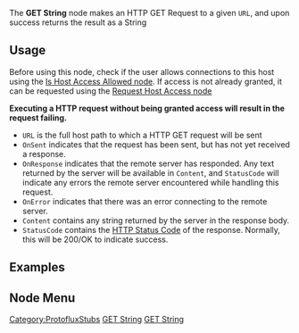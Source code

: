 <languages></languages>

The **GET String** node makes an HTTP GET Request to a given `URL`, and
upon success returns the result as a String

## Usage

Before using this node, check if the user allows connections to this
host using the [Is Host Access Allowed
node](Is_Host_Access_Allowed_(Protoflux_node) "wikilink"). If access is
not already granted, it can be requested using the [Request Host Access
node](Request_Host_Access_(Protoflux_node) "wikilink")

**Executing a HTTP request without being granted access will result in
the request failing.**

-   `URL` is the full host path to which a HTTP GET request will be sent
-   `OnSent` indicates that the request has been sent, but has not yet
    received a response.
-   `OnResponse` indicates that the remote server has responded. Any
    text returned by the server will be available in `Content`, and
    `StatusCode` will indicate any errors the remote server encountered
    while handling this request.
-   `OnError` indicates that there was an error connecting to the remote
    server.
-   `Content` contains any string returned by the server in the response
    body.
-   `StatusCode` contains the [HTTP Status
    Code](https://developer.mozilla.org/en-US/docs/Web/HTTP/Status) of
    the response. Normally, this will be 200/OK to indicate success.

## Examples

## Node Menu

[Category:ProtofluxStubs](Category:ProtofluxStubs "wikilink") [GET
String](Category:Protoflux{{#translation:}} "wikilink") [GET
String](Category:Protoflux:Network{{#translation:}} "wikilink")